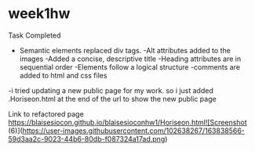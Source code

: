 # week1hw

Task Completed
- Semantic elements replaced div tags.
-Alt attributes added to the images
-Added a concise, descriptive title
-Heading attributes are in sequential order
-Elements follow a logical structure
-comments are added to html and css files

-i tried updating a new public page for my work. so i just added .Horiseon.html at the end of the url to show the new public page

Link to refactored page
https://blaisesiocon.github.io/blaisesioconhw1/Horiseon.html![Screenshot (6)](https://user-images.githubusercontent.com/102638267/163838566-59d3aa2c-9023-44b6-80db-f087324a17ad.png)
